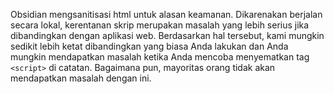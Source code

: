 Obsidian mengsanitisasi html untuk alasan keamanan. Dikarenakan berjalan secara lokal, kerentanan skrip merupakan masalah yang lebih serius jika dibandingkan dengan aplikasi web. Berdasarkan hal tersebut, kami mungkin sedikit lebih ketat dibandingkan yang biasa Anda lakukan dan Anda mungkin mendapatkan masalah ketika Anda mencoba menyematkan tag `<script>` di catatan. Bagaimana pun, mayoritas orang tidak akan mendapatkan masalah dengan ini.
